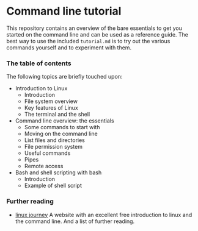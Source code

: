 # Command line tutorial

This repository contains an overview of the bare essentials to get you started on the command line and can be used as a reference guide.
The best way to use the included `tutorial.md` is to try out the various commands yourself and to experiment with them.

### The table of contents

The following topics are briefly touched upon:

* Introduction to Linux
    * Introduction
    * File system overview
    * Key features of Linux
    * The terminal and the shell
* Command line overview: the essentials
    * Some commands to start with
    * Moving on the command line
    * List files and directories
    * File permission system
    * Useful commands
    * Pipes
    * Remote access
* Bash and shell scripting with bash
    * Introduction
    * Example of shell script

### Further reading

* [linux journey](https://linuxjourney.com/) A website with an excellent free introduction to linux and the command line. And a list of further reading.


